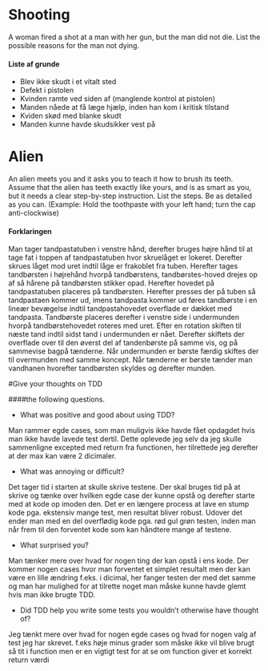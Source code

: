 
# Shooting
A woman fired a shot at a man with her gun, but the man did not die. List
the possible reasons for the man not dying.

#### Liste af grunde

* Blev ikke skudt i et vitalt sted
* Defekt i pistolen
* Kvinden ramte ved siden af (manglende kontrol at pistolen)
* Manden nåede at få læge hjælp, inden han kom i kritisk tilstand
* Kviden skød med blanke skudt
* Manden kunne havde skudsikker vest på

# Alien
An alien meets you and it asks you to teach it how to brush its teeth. Assume
that the alien has teeth exactly like yours, and is as smart as you, but it
needs a clear step-by-step instruction. List the steps. Be as detailed as
you can. (Example: Hold the toothpaste with your left hand; turn the cap
anti-clockwise)

#### Forklaringen 
Man tager tandpastatuben i venstre hånd, derefter bruges højre hånd til at tage fat i toppen af tandpastatuben hvor skruelåget er lokeret. Derefter skrues låget mod uret indtil låge er frakoblet fra tuben. Herefter tages tandbørsten i højrehånd hvorpå tandbørstens, tandbørstes-hoved drejes op af så hårene på tandbørsten stikker opad. Herefter hovedet på tandpastatuben placeres på tandbørsten. Herefter presses der på tuben så tandpastaen kommer ud, imens tandpasta kommer ud føres tandbørste i en lineær bevægelse indtil tandpastahovedet overflade er dækket med tandpasta. 
Tandbørste placeres derefter i venstre side i undermunden hvorpå tandbørstehovedet roteres med uret. Efter en rotation skiften til næste tand indtil sidst tand i undermunden er nået. Derefter skiftets der overflade over til den øverst del af tandenbørste på samme vis, og på sammevise bagpå tænderne. Når undermunden er børste færdig skiftes der til overmunden med samme koncept.
Når tænderne er børste tænder man vandhanen hvorefter tandbørsten skyldes og derefter munden.

#Give your thoughts on TDD

####the following questions.
* What was positive and good about using TDD?

Man rammer egde cases, som man muligvis ikke havde fået opdagdet hvis man ikke havde lavede test dertil. Dette oplevede jeg selv da jeg skulle sammenligne excepted med return fra functionen, her tilrettede jeg derefter at der max kan være 2 dicimaler.
   
* What was annoying or difficult?

Det tager tid i starten at skulle skrive testene. Der skal bruges tid på at skrive og tænke over hvilken egde case der 
kunne opstå og derefter starte med at kode op imoden den. Det er en længere process at lave en stump kode pga. ekstensiv mange test, men resultat bliver robust.
Udover det ender man med en del overflødig kode pga. rød gul grøn testen, inden man når frem til den forventet kode som kan håndtere mange af testene.

* What surprised you?

Man tænker mere over hvad for nogen ting der kan opstå i ens kode. Der kommer nogen cases hvor man forventet et simplet resultalt men der kan være en lille ændring f.eks. i dicimal, her fanger testen der med det samme
og man har mulighed for at tilrette noget man måske kunne havde glemt hvis man ikke brugte TDD.

* Did TDD help you write some tests you wouldn’t otherwise have thought
of?

Jeg tænkt mere over hvad for nogen egde cases og hvad for nogen valg af test jeg har skrevet. f.eks høje minus grader som måske ikke vil blive brugt så tit i function men er en vigtigt test for at se om function giver et korrekt return værdi
